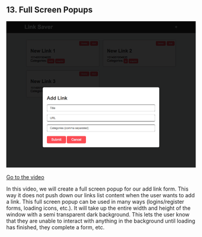 ## 13. Full Screen Popups

![screen](screen.png)


[Go to the video]()



In this video, we will create a full screen popup for our add link form.  This way it does not push down our links list content when the user wants to add a link.  This full screen popup can be used in many ways (logins/register forms, loading icons, etc.).  It will take up the entire width and height of the window with a semi transparent dark background.  This lets the user know that they are unable to interact with anything in the background until loading has finished, they complete a form, etc.

